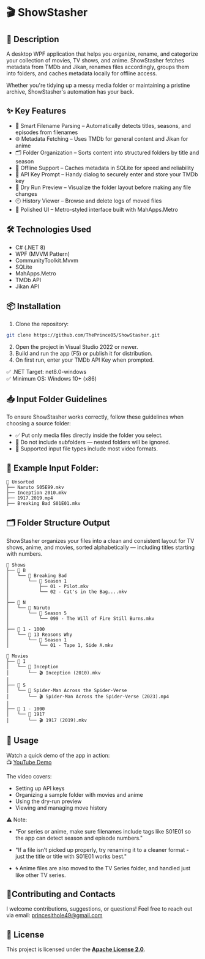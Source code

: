 # 🎬 ShowStasher

## 📄 Description

A desktop WPF application that helps you organize, rename, and categorize your collection of movies, TV shows, and anime. ShowStasher fetches metadata from TMDb and Jikan, renames files accordingly, groups them into folders, and caches metadata locally for offline access.

Whether you're tidying up a messy media folder or maintaining a pristine archive, ShowStasher's automation has your back.

## ✨ Key Features

-	🧠 Smart Filename Parsing – Automatically detects titles, seasons, and episodes from filenames
-	🌐 Metadata Fetching – Uses TMDb for general content and Jikan for anime
- 	🗂 Folder Organization – Sorts content into structured folders by title and season
-	💾 Offline Support – Caches metadata in SQLite for speed and reliability
-	🪪 API Key Prompt – Handy dialog to securely enter and store your TMDb key
-	🧪 Dry Run Preview – Visualize the folder layout before making any file changes
-	🕘 History Viewer – Browse and delete logs of moved files
-	🎨 Polished UI – Metro-styled interface built with MahApps.Metro		

## 🛠️ Technologies Used
-	C# (.NET 8)
-	WPF (MVVM Pattern)
-	CommunityToolkit.Mvvm
-	SQLite
-	MahApps.Metro
-	TMDb API
-	Jikan API


## 📦 Installation
1. 	Clone the repository:
```bash
git clone https://github.com/ThePrince05/ShowStasher.git
```

2.	Open the project in Visual Studio 2022 or newer.
3. 	Build and run the app (F5) or publish it for distribution.
4.	On first run, enter your TMDb API Key when prompted.

✅ .NET Target: net8.0-windows  
✅ Minimum OS: Windows 10+ (x86)		
## 📥 Input Folder Guidelines
To ensure ShowStasher works correctly, follow these guidelines when choosing a source folder:
- ✅ Put only media files directly inside the folder you select.
- 🚫 Do not include subfolders — nested folders will be ignored.
- 📄 Supported input file types include most video formats.

## 📌 Example Input Folder:  
```
📁 Unsorted  
├── Naruto S05E99.mkv  
├── Inception 2010.mkv  
├── 1917.2019.mp4  
├── Breaking Bad S01E01.mkv  
```



## 🗂️ Folder Structure Output
ShowStasher organizes your files into a clean and consistent layout for TV shows, anime, and movies, sorted alphabetically — including titles starting with numbers.

```
📁 Shows
├── 📁 B
│   └── 📁 Breaking Bad
│       └── 📁 Season 1
│           ├── 01 - Pilot.mkv
│           └── 02 - Cat's in the Bag....mkv
│
├── 📁 N
│   └── 📁 Naruto
│       └── 📁 Season 5
│           └── 099 - The Will of Fire Still Burns.mkv
│
├── 📁 1 - 1000
│   └── 📁 13 Reasons Why
│       └── 📁 Season 1
│           └── 01 - Tape 1, Side A.mkv

📁 Movies
├── 📁 I
│   └── 📁 Inception
│       └── 🎬 Inception (2010).mkv
│
├── 📁 S
│   └── 📁 Spider-Man Across the Spider-Verse
│       └── 🎬 Spider-Man Across the Spider-Verse (2023).mp4
│
├── 📁 1 - 1000
│   └── 📁 1917
│       └── 🎬 1917 (2019).mkv
```




## 🧪 Usage
Watch a quick demo of the app in action:  
📺 [YouTube Demo](https://youtu.be/PBfi1NHm1hc)

The video covers:
- Setting up API keys
- Organizing a sample folder with movies and anime
- Using the dry-run preview
- Viewing and managing move history

⚠️ Note:

- "For series or anime, make sure filenames include tags like S01E01 so the app can detect season and episode numbers."

- "If a file isn’t picked up properly, try renaming it to a cleaner format - just the title or title with S01E01 works best."

- 🌀 Anime files are also moved to the  TV Series folder, and handled just like other TV series.

## 🤝Contributing and Contacts
I welcome contributions, suggestions, or questions!
Feel free to reach out via email: princesithole49@gmail.com

## 📝 License
This project is licensed under the **[Apache License 2.0](LICENSE)**.
